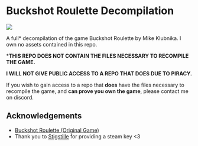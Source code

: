 # Buckshot Roulette Decompilation

![](https://dcbadge.vercel.app/api/shield/435509065339240449)

A full* decompilation of the game Buckshot Roulette by Mike Klubnika.
I own no assets contained in this repo.

***THIS REPO DOES NOT CONTAIN THE FILES NECESSARY TO RECOMPILE THE GAME.**

**I WILL NOT GIVE PUBLIC ACCESS TO A REPO THAT DOES DUE TO PIRACY.**


If you wish to gain access to a repo that **does** have the files necessary to recompile the game, and **can prove you own the game**, please contact me on discord.
## Acknowledgements

 - [Buckshot Roulette (Original Game)](https://mikeklubnika.itch.io/buckshot-roulette)
 - Thank you to [Stigstille](https://stigstille.uk/) for providing a steam key <3
